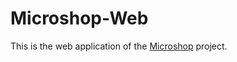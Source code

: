 # Microshop-Web

This is the web application of the <a href="https://github.com/ahmsay/Microshop">Microshop</a> project.
